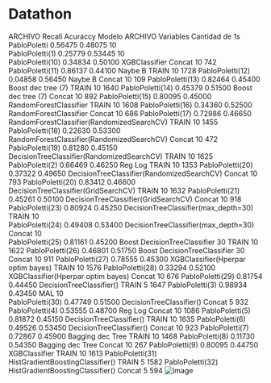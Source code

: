 # Datathon



ARCHIVO	Recall	Acuraccy	Modelo	ARCHIVO	Variables	Cantidad de 1s
PabloPoletti	 0.56475 	 0.48075 			10	
PabloPoletti(1)	 0.25779 	 0.53445 			10	
PabloPoletti(10)	 0.34834 	 0.50100 	XGBClassifier	Concat	10	742
PabloPoletti(11)	 0.86137 	 0.44100 	Naybe B	TRAIN	10	1728
PabloPoletti(12)	 0.04858 	 0.56450 	Naybe B	Concat	10	109
PabloPoletti(13)	 0.82464 	 0.45400 	Boost dec tree (7)	TRAIN	10	1640
PabloPoletti(14)	 0.45379 	 0.51500 	Boost dec tree (7)	Concat	10	892
PabloPoletti(15)	 0.80095 	 0.45000 	RandomForestClassifier	TRAIN	10	1608
PabloPoletti(16)	 0.34360 	 0.52500 	RandomForestClassifier	Concat	10	686
PabloPoletti(17)	 0.72986 	 0.46650 	RandomForestClassifier(RandomizedSearchCV)	TRAIN	10	1455
PabloPoletti(18)	 0.22630 	 0.53300 	RandomForestClassifier(RandomizedSearchCV)	Concat	10	472
PabloPoletti(19)	 0.81280 	 0.45150 	DecisionTreeClassifier(RandomizedSearchCV)	TRAIN	10	1625
PabloPoletti(2)	 0.66469 	 0.46250 	Reg Log	TRAIN	10	1353
PabloPoletti(20)	 0.37322 	 0.49650 	DecisionTreeClassifier(RandomizedSearchCV)	Concat	10	793
PabloPoletti(20)	 0.83412 	 0.46600 	DecisionTreeClassifier(GridSearchCV)	TRAIN	10	1632
PabloPoletti(21)	 0.45261 	 0.50100 	DecisionTreeClassifier(GridSearchCV)	Concat	10	918
PabloPoletti(23)	 0.80924 	 0.45250 	DecisionTreeClassifier(max_depth=30)	TRAIN	10	
PabloPoletti(24)	 0.49408 	 0.53400 	DecisionTreeClassifier(max_depth=30)	Concat	10	
PabloPoletti(25)	 0.81161 	 0.45200 	Boost DecisionTreeClassifier 30	TRAIN	10	1622
PabloPoletti(26)	 0.46801 	 0.51750 	Boost DecisionTreeClassifier 30	Concat	10	911
PabloPoletti(27)	 0.78555 	 0.45300 	XGBClassifier(Hperpar optim bayes)	TRAIN	10	1576
PabloPoletti(28)	 0.33294 	 0.52100 	XGBClassifier(Hperpar optim bayes)	Concat	10	676
PabloPoletti(29)	 0.81754 	 0.44450 	DecisionTreeClassifier()	TRAIN	5	1647
PabloPoletti(3)	 0.98934 	 0.43450 	MAL		10	
PabloPoletti(30)	 0.47749 	 0.51500 	DecisionTreeClassifier()	Concat	5	932
PabloPoletti(4)	 0.53555 	 0.48700 	Reg Log	Concat	10	1086
PabloPoletti(5)	 0.81872 	 0.45150 	DecisionTreeClassifier()	TRAIN	10	1635
PabloPoletti(6)	 0.49526 	 0.53450 	DecisionTreeClassifier()	Concat	10	923
PabloPoletti(7)	 0.72867 	 0.45900 	Bagging dec Tree	TRAIN	10	1468
PabloPoletti(8)	 0.11730 	 0.54350 	Bagging dec Tree	Concat	10	267
PabloPoletti(9)	 0.80095 	 0.44750 	XGBClassifier	TRAIN	10	1613
PabloPoletti(31)			HistGradientBoostingClassifier()	TRAIN	5	1582
PabloPoletti(32)			HistGradientBoostingClassifier()	Concat	5	594
![image](https://user-images.githubusercontent.com/104991677/191863504-ef925445-8c5e-4929-89ff-35768550aa6e.png)
